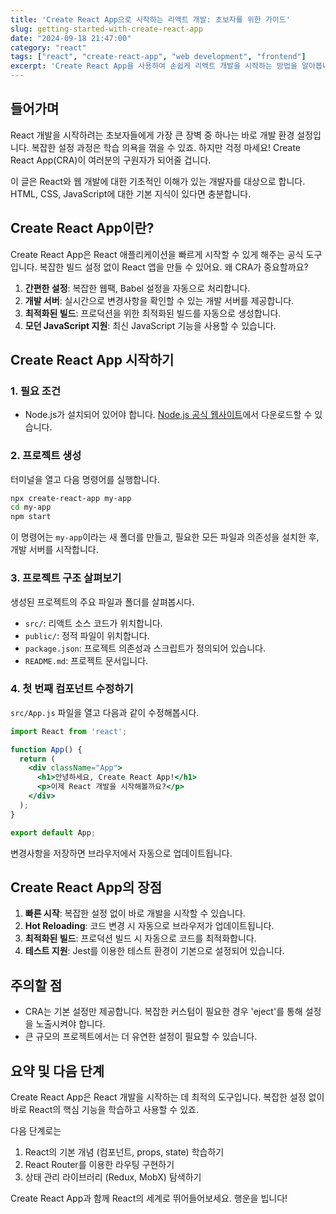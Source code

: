 ```yaml
---
title: 'Create React App으로 시작하는 리액트 개발: 초보자를 위한 가이드'
slug: getting-started-with-create-react-app
date: "2024-09-18 21:47:00"
category: "react"
tags: ["react", "create-react-app", "web development", "frontend"]
excerpt: 'Create React App을 사용하여 손쉽게 리액트 개발을 시작하는 방법을 알아봅니다. 초보자도 쉽게 따라할 수 있는 단계별 가이드.'
---
```


## 들어가며

React 개발을 시작하려는 초보자들에게 가장 큰 장벽 중 하나는 바로 개발 환경 설정입니다. 복잡한 설정 과정은 학습 의욕을 꺾을 수 있죠. 하지만 걱정 마세요! Create React App(CRA)이 여러분의 구원자가 되어줄 겁니다.

이 글은 React와 웹 개발에 대한 기초적인 이해가 있는 개발자를 대상으로 합니다. HTML, CSS, JavaScript에 대한 기본 지식이 있다면 충분합니다.

## Create React App이란?

Create React App은 React 애플리케이션을 빠르게 시작할 수 있게 해주는 공식 도구입니다. 복잡한 빌드 설정 없이 React 앱을 만들 수 있어요. 왜 CRA가 중요할까요?

1. **간편한 설정**: 복잡한 웹팩, Babel 설정을 자동으로 처리합니다.
2. **개발 서버**: 실시간으로 변경사항을 확인할 수 있는 개발 서버를 제공합니다.
3. **최적화된 빌드**: 프로덕션을 위한 최적화된 빌드를 자동으로 생성합니다.
4. **모던 JavaScript 지원**: 최신 JavaScript 기능을 사용할 수 있습니다.

## Create React App 시작하기

### 1. 필요 조건

- Node.js가 설치되어 있어야 합니다. [Node.js 공식 웹사이트](https://nodejs.org/)에서 다운로드할 수 있습니다.

### 2. 프로젝트 생성

터미널을 열고 다음 명령어를 실행합니다.

```bash
npx create-react-app my-app
cd my-app
npm start
```

이 명령어는 `my-app`이라는 새 폴더를 만들고, 필요한 모든 파일과 의존성을 설치한 후, 개발 서버를 시작합니다.

### 3. 프로젝트 구조 살펴보기

생성된 프로젝트의 주요 파일과 폴더를 살펴봅시다.

- `src/`: 리액트 소스 코드가 위치합니다.
- `public/`: 정적 파일이 위치합니다.
- `package.json`: 프로젝트 의존성과 스크립트가 정의되어 있습니다.
- `README.md`: 프로젝트 문서입니다.

### 4. 첫 번째 컴포넌트 수정하기

`src/App.js` 파일을 열고 다음과 같이 수정해봅시다.

```jsx
import React from 'react';

function App() {
  return (
    <div className="App">
      <h1>안녕하세요, Create React App!</h1>
      <p>이제 React 개발을 시작해볼까요?</p>
    </div>
  );
}

export default App;
```

변경사항을 저장하면 브라우저에서 자동으로 업데이트됩니다.

## Create React App의 장점

1. **빠른 시작**: 복잡한 설정 없이 바로 개발을 시작할 수 있습니다.
2. **Hot Reloading**: 코드 변경 시 자동으로 브라우저가 업데이트됩니다.
3. **최적화된 빌드**: 프로덕션 빌드 시 자동으로 코드를 최적화합니다.
4. **테스트 지원**: Jest를 이용한 테스트 환경이 기본으로 설정되어 있습니다.

## 주의할 점

- CRA는 기본 설정만 제공합니다. 복잡한 커스텀이 필요한 경우 'eject'를 통해 설정을 노출시켜야 합니다.
- 큰 규모의 프로젝트에서는 더 유연한 설정이 필요할 수 있습니다.

## 요약 및 다음 단계

Create React App은 React 개발을 시작하는 데 최적의 도구입니다. 복잡한 설정 없이 바로 React의 핵심 기능을 학습하고 사용할 수 있죠.

다음 단계로는
1. React의 기본 개념 (컴포넌트, props, state) 학습하기
2. React Router를 이용한 라우팅 구현하기
3. 상태 관리 라이브러리 (Redux, MobX) 탐색하기

Create React App과 함께 React의 세계로 뛰어들어보세요. 행운을 빕니다!
